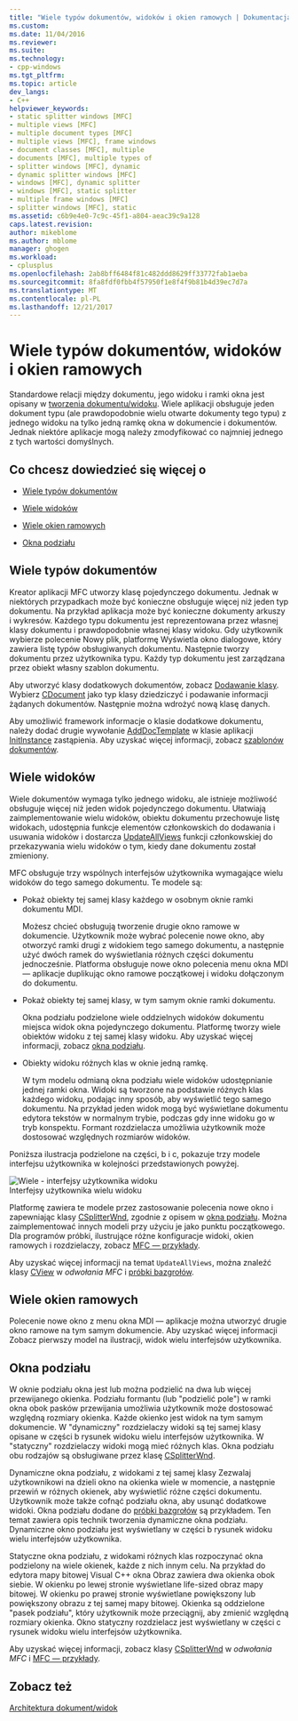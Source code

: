 ```yaml
---
title: "Wiele typów dokumentów, widoków i okien ramowych | Dokumentacja firmy Microsoft"
ms.custom: 
ms.date: 11/04/2016
ms.reviewer: 
ms.suite: 
ms.technology:
- cpp-windows
ms.tgt_pltfrm: 
ms.topic: article
dev_langs:
- C++
helpviewer_keywords:
- static splitter windows [MFC]
- multiple views [MFC]
- multiple document types [MFC]
- multiple views [MFC], frame windows
- document classes [MFC], multiple
- documents [MFC], multiple types of
- splitter windows [MFC], dynamic
- dynamic splitter windows [MFC]
- windows [MFC], dynamic splitter
- windows [MFC], static splitter
- multiple frame windows [MFC]
- splitter windows [MFC], static
ms.assetid: c6b9e4e0-7c9c-45f1-a804-aeac39c9a128
caps.latest.revision: 
author: mikeblome
ms.author: mblome
manager: ghogen
ms.workload:
- cplusplus
ms.openlocfilehash: 2ab8bff6484f81c482ddd8629ff33772fab1aeba
ms.sourcegitcommit: 8fa8fdf0fbb4f57950f1e8f4f9b81b4d39ec7d7a
ms.translationtype: MT
ms.contentlocale: pl-PL
ms.lasthandoff: 12/21/2017
---
```

# <a name="multiple-document-types-views-and-frame-windows"></a>Wiele typów dokumentów, widoków i okien ramowych
Standardowe relacji między dokumentu, jego widoku i ramki okna jest opisany w [tworzenia dokumentu/widoku](../mfc/document-view-creation.md). Wiele aplikacji obsługuje jeden dokument typu (ale prawdopodobnie wielu otwarte dokumenty tego typu) z jednego widoku na tylko jedną ramkę okna w dokumencie i dokumentów. Jednak niektóre aplikacje mogą należy zmodyfikować co najmniej jednego z tych wartości domyślnych.  
  
## <a name="what-do-you-want-to-know-more-about"></a>Co chcesz dowiedzieć się więcej o  
  
-   [Wiele typów dokumentów](#_core_multiple_document_types)  
  
-   [Wiele widoków](#_core_multiple_views)  
  
-   [Wiele okien ramowych](#_core_multiple_frame_windows)  
  
-   [Okna podziału](#_core_splitter_windows)  
  
##  <a name="_core_multiple_document_types"></a>Wiele typów dokumentów  
 Kreator aplikacji MFC utworzy klasę pojedynczego dokumentu. Jednak w niektórych przypadkach może być konieczne obsługuje więcej niż jeden typ dokumentu. Na przykład aplikacja może być konieczne dokumenty arkuszy i wykresów. Każdego typu dokumentu jest reprezentowana przez własnej klasy dokumentu i prawdopodobnie własnej klasy widoku. Gdy użytkownik wybierze polecenie Nowy plik, platformę Wyświetla okno dialogowe, który zawiera listę typów obsługiwanych dokumentu. Następnie tworzy dokumentu przez użytkownika typu. Każdy typ dokumentu jest zarządzana przez obiekt własny szablon dokumentu.  
  
 Aby utworzyć klasy dodatkowych dokumentów, zobacz [Dodawanie klasy](../ide/adding-a-class-visual-cpp.md). Wybierz [CDocument](../mfc/reference/cdocument-class.md) jako typ klasy dziedziczyć i podawanie informacji żądanych dokumentów. Następnie można wdrożyć nową klasę danych.  
  
 Aby umożliwić framework informacje o klasie dodatkowe dokumentu, należy dodać drugie wywołanie [AddDocTemplate](../mfc/reference/cwinapp-class.md#adddoctemplate) w klasie aplikacji [InitInstance](../mfc/reference/cwinapp-class.md#initinstance) zastąpienia. Aby uzyskać więcej informacji, zobacz [szablonów dokumentów](../mfc/document-templates-and-the-document-view-creation-process.md).  
  
##  <a name="_core_multiple_views"></a>Wiele widoków  
 Wiele dokumentów wymaga tylko jednego widoku, ale istnieje możliwość obsługuje więcej niż jeden widok pojedynczego dokumentu. Ułatwiają zaimplementowanie wielu widoków, obiektu dokumentu przechowuje listę widokach, udostępnia funkcje elementów członkowskich do dodawania i usuwania widoków i dostarcza [UpdateAllViews](../mfc/reference/cdocument-class.md#updateallviews) funkcji członkowskiej do przekazywania wielu widoków o tym, kiedy dane dokumentu został zmieniony.  
  
 MFC obsługuje trzy wspólnych interfejsów użytkownika wymagające wielu widoków do tego samego dokumentu. Te modele są:  
  
-   Pokaż obiekty tej samej klasy każdego w osobnym oknie ramki dokumentu MDI.  
  
     Możesz chcieć obsługują tworzenie drugie okno ramowe w dokumencie. Użytkownik może wybrać polecenie nowe okno, aby otworzyć ramki drugi z widokiem tego samego dokumentu, a następnie użyć dwóch ramek do wyświetlania różnych części dokumentu jednocześnie. Platforma obsługuje nowe okno polecenia menu okna MDI — aplikacje duplikując okno ramowe początkowej i widoku dołączonym do dokumentu.  
  
-   Pokaż obiekty tej samej klasy, w tym samym oknie ramki dokumentu.  
  
     Okna podziału podzielone wiele oddzielnych widoków dokumentu miejsca widok okna pojedynczego dokumentu. Platformę tworzy wiele obiektów widoku z tej samej klasy widoku. Aby uzyskać więcej informacji, zobacz [okna podziału](#_core_splitter_windows).  
  
-   Obiekty widoku różnych klas w oknie jedną ramkę.  
  
     W tym modelu odmianą okna podziału wiele widoków udostępnianie jednej ramki okna. Widoki są tworzone na podstawie różnych klas każdego widoku, podając inny sposób, aby wyświetlić tego samego dokumentu. Na przykład jeden widok mogą być wyświetlane dokumentu edytora tekstów w normalnym trybie, podczas gdy inne widoku go w tryb konspektu. Formant rozdzielacza umożliwia użytkownik może dostosować względnych rozmiarów widoków.  
  
 Poniższa ilustracja podzielone na części, b i c, pokazuje trzy modele interfejsu użytkownika w kolejności przedstawionych powyżej.  
  
 ![Wiele &#45; interfejsy użytkownika widoku](../mfc/media/vc37a71.gif "vc37a71")  
Interfejsy użytkownika wielu widoku  
  
 Platformę zawiera te modele przez zastosowanie polecenia nowe okno i zapewniając klasy [CSplitterWnd](../mfc/reference/csplitterwnd-class.md), zgodnie z opisem w [okna podziału](#_core_splitter_windows). Można zaimplementować innych modeli przy użyciu je jako punktu początkowego. Dla programów próbki, ilustrujące różne konfiguracje widoki, okien ramowych i rozdzielaczy, zobacz [MFC — przykłady](../visual-cpp-samples.md).  
  
 Aby uzyskać więcej informacji na temat `UpdateAllViews`, można znaleźć klasy [CView](../mfc/reference/cview-class.md) w *odwołania MFC* i [próbki bazgrołów](../visual-cpp-samples.md).  
  
##  <a name="_core_multiple_frame_windows"></a>Wiele okien ramowych  
 Polecenie nowe okno z menu okna MDI — aplikacje można utworzyć drugie okno ramowe na tym samym dokumencie. Aby uzyskać więcej informacji Zobacz pierwszy model na ilustracji, widok wielu interfejsów użytkownika.  
  
##  <a name="_core_splitter_windows"></a>Okna podziału  
 W oknie podziału okna jest lub można podzielić na dwa lub więcej przewijanego okienka. Podziału formantu (lub "podzielić pole") w ramki okna obok pasków przewijania umożliwia użytkownik może dostosować względną rozmiary okienka. Każde okienko jest widok na tym samym dokumencie. W "dynamiczny" rozdzielaczy widoki są tej samej klasy opisane w części b rysunek widoku wielu interfejsów użytkownika. W "statyczny" rozdzielaczy widoki mogą mieć różnych klas. Okna podziału obu rodzajów są obsługiwane przez klasę [CSplitterWnd](../mfc/reference/csplitterwnd-class.md).  
  
 Dynamiczne okna podziału, z widokami z tej samej klasy Zezwalaj użytkownikowi na dzieli okno na okienka wiele w momencie, a następnie przewiń w różnych okienek, aby wyświetlić różne części dokumentu. Użytkownik może także cofnąć podziału okna, aby usunąć dodatkowe widoki. Okna podziału dodane do [próbki bazgrołów](../visual-cpp-samples.md) są przykładem. Ten temat zawiera opis technik tworzenia dynamiczne okna podziału. Dynamiczne okno podziału jest wyświetlany w części b rysunek widoku wielu interfejsów użytkownika.  
  
 Statyczne okna podziału, z widokami różnych klas rozpoczynać okna podzielony na wiele okienek, każde z nich innym celu. Na przykład do edytora mapy bitowej Visual C++ okna Obraz zawiera dwa okienka obok siebie. W okienku po lewej stronie wyświetlane life-sized obraz mapy bitowej. W okienku po prawej stronie wyświetlane powiększony lub powiększony obrazu z tej samej mapy bitowej. Okienka są oddzielone "pasek podziału", który użytkownik może przeciągnij, aby zmienić względną rozmiary okienka. Okno statyczny rozdzielacz jest wyświetlany w części c rysunek widoku wielu interfejsów użytkownika.  
  
 Aby uzyskać więcej informacji, zobacz klasy [CSplitterWnd](../mfc/reference/csplitterwnd-class.md) w *odwołania MFC* i [MFC — przykłady](../visual-cpp-samples.md).  
  
## <a name="see-also"></a>Zobacz też  
 [Architektura dokument/widok](../mfc/document-view-architecture.md)

